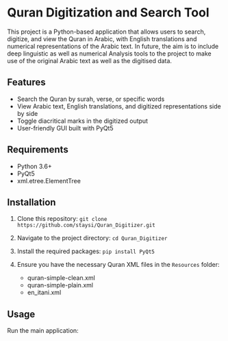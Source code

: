 # Quran Digitization and Search Tool

This project is a Python-based application that allows users to search, digitize, and view the Quran in Arabic, with English translations and numerical representations of the Arabic text. In future, the aim is to include deep linguistic as well as numerical Analysis tools to the project to make use of the original Arabic text as well as the digitised data.

## Features

- Search the Quran by surah, verse, or specific words
- View Arabic text, English translations, and digitized representations side by side
- Toggle diacritical marks in the digitized output
- User-friendly GUI built with PyQt5

## Requirements

- Python 3.6+
- PyQt5
- xml.etree.ElementTree

## Installation

1. Clone this repository:   ```
   git clone https://github.com/staysi/Quran_Digitizer.git   ```

2. Navigate to the project directory:   ```
   cd Quran_Digitizer   ```

3. Install the required packages:   ```
   pip install PyQt5   ```

4. Ensure you have the necessary Quran XML files in the `Resources` folder:
   - quran-simple-clean.xml
   - quran-simple-plain.xml
   - en_itani.xml

## Usage

Run the main application:
